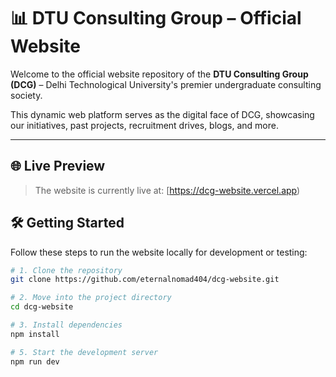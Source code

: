 # 📊 DTU Consulting Group – Official Website

Welcome to the official website repository of the **DTU Consulting Group (DCG)** – Delhi Technological University's premier undergraduate consulting society.  

This dynamic web platform serves as the digital face of DCG, showcasing our initiatives, past projects, recruitment drives, blogs, and more.

---

## 🌐 Live Preview

> The website is currently live at: [https://dcg-website.vercel.app)  

## 🛠️ Getting Started

Follow these steps to run the website locally for development or testing:

```bash
# 1. Clone the repository
git clone https://github.com/eternalnomad404/dcg-website.git

# 2. Move into the project directory
cd dcg-website

# 3. Install dependencies
npm install

# 5. Start the development server
npm run dev
